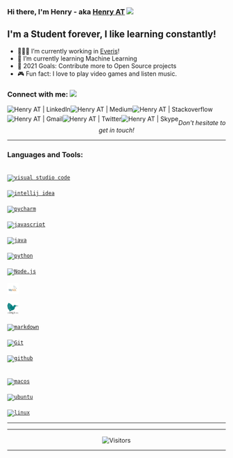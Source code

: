 ### Hi there, I'm Henry - aka [Henry AT][linkedin] <img src="https://github.com/blackcater/blackcater/raw/master/images/Hi.gif" height="32" />

## I'm a Student forever, I like learning constantly!

- 👨🏾‍💻 I’m currently working in [Everis](https://www.everis.com/global/en)!
- 🤖 I’m currently learning Machine Learning
- 🎯 2021 Goals: Contribute more to Open Source projects
- 🎮 Fun fact: I love to play video games and listen music.


### Connect with me: <img src="https://media.giphy.com/media/LnQjpWaON8nhr21vNW/giphy.gif" height="32">


[<img align="left" alt="Henry AT | LinkedIn" height="22px" src="https://cdn.jsdelivr.net/npm/simple-icons@v3/icons/linkedin.svg" />][linkedin]
[<img align="left" alt="Henry AT | Medium" height="22px" src="https://cdn.jsdelivr.net/npm/simple-icons@v3/icons/medium.svg" />][medium]
[<img align="left" alt="Henry AT | Stackoverflow" height="22px" src="https://cdn.jsdelivr.net/npm/simple-icons@v3/icons/stackoverflow.svg" />][stackoverflow]
[<img align="left" alt="Henry AT | Gmail" height="22px" src="https://cdn.jsdelivr.net/npm/simple-icons@v3/icons/gmail.svg" />][gmail]
[<img align="left" alt="Henry AT | Twitter" height="22px" src="https://cdn.jsdelivr.net/npm/simple-icons@v3/icons/twitter.svg" />][twitter]
[<img align="left" alt="Henry AT | Skype" height="22px" src="https://cdn.jsdelivr.net/npm/simple-icons@v3/icons/skype.svg" />][skype]


<br />

<p align=center>
<em>Don't hesitate to get in touch!</em>
</p>

---

### Languages and Tools:

[<code>
<img alt="visual studio code" width="26px" src="https://img.icons8.com/fluent/240/000000/visual-studio-code-2019.png" />
</code>](https://code.visualstudio.com/)
[<code>
<img alt="intellij idea" width="26px" src="https://img.icons8.com/color/240/000000/intellij-idea.png" />
</code>](https://www.jetbrains.com/idea/)
[<code>
<img alt="pycharm" width="26px" src="https://img.icons8.com/color/240/000000/pycharm.png" />
</code>](https://www.jetbrains.com/pycharm/)
[<code>
<img alt="javascript" width="26px" src="https://img.icons8.com/color/240/000000/javascript.png" />
</code>](https://developer.mozilla.org/en-US/docs/Web/JavaScript)
[<code>
<img alt="java" width="26px" src="https://img.icons8.com/color/240/000000/java-coffee-cup-logo.png">
</code>](https://docs.oracle.com/en/java/)
[<code>
<img alt="python" width="26px" src="https://img.icons8.com/color/240/000000/python.png">
</code>](https://www.python.org/)
[<code>
<img alt="Node.js" width="26px" src="https://img.icons8.com/color/240/000000/nodejs.png">
</code>](https://nodejs.org/en/)
[<code>
<img alt="MySQL" width="26px" src="https://raw.githubusercontent.com/github/explore/80688e429a7d4ef2fca1e82350fe8e3517d3494d/topics/mysql/mysql.png">
</code>](https://dev.mysql.com/)
[<code>
<img alt="latex" width="26px" src="https://raw.githubusercontent.com/github/explore/80688e429a7d4ef2fca1e82350fe8e3517d3494d/topics/latex/latex.png">
</code>](https://www.latex-project.org/)
[<code>
<img alt="markdown" width="26px" src="https://img.icons8.com/ios-filled/100/000000/markdown.png">
</code>](https://www.markdownguide.org/)
[<code>
<img alt="Git" width="26px" src="https://img.icons8.com/color/240/000000/git.png">
</code>](https://git-scm.com/)
[<code>
<img alt="github" width="26px" src="https://img.icons8.com/ios-glyphs/240/000000/github.png">
</code>](https://github.com/)
<br />
[<code>
<img alt="macos" width="26px" src="https://img.icons8.com/officel/160/000000/mac-logo.png">
</code>](https://developer.apple.com/macos/)
[<code>
<img alt="ubuntu" width="26px" src="https://img.icons8.com/color/96/000000/ubuntu--v1.png">
</code>](https://ubuntu.com/)
[<code>
<img alt="linux" width="26px" src="https://img.icons8.com/color/96/000000/linux.png">
</code>](https://www.kernel.org/)

---


<!--
_NOTE: Top languages does not indicate my skill level or something like that, it's a github metric of which languages i have the most code on github_

<a href="https://github-readme-stats.yiperu.vercel.app/api?username= yiperu&show_icons=true&hide_border=true&count_private=true&include_all_commits=true&theme=radical">
<img align="center" alt="Henry's Github Stats" src="https://github-readme-stats. yiperu.vercel.app/api?username= yiperu&show_icons=true&hide_border=true&count_private=true&include_all_commits=true&theme=radical" /></a>
<a href="https://github-readme-stats.yiperu.vercel.app/api/top-langs/?username=yiperu&layout=compact&theme=radical">
  <img align="center" src="https://github-readme-stats.yiperu.vercel.app/api/top-langs/?username=yiperu&layout=compact&theme=radical" />
</a>
-->


---

<p align=center>                           
  <img align=center  src="https://visitor-badge.laobi.icu/badge?page_id=yiperu.yiperu" alt="Visitors">                     
</p>

---


[linkedin]: https://www.linkedin.com/in/ambicho/
[medium]: https://medium.com/@yiperu
[stackoverflow]: https://stackoverflow.com/users/2158448/yiperu
[gmail]: mailto:yiperu@gmail.com
[twitter]: https://twitter.com/yiperu
[skype]: https://join.skype.com/invite/yiperu

